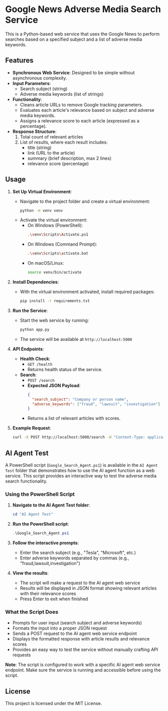 # Google News Adverse Media Search Service

This is a Python-based web service that uses the Google News to perform searches based on a specified subject and a list of adverse media keywords.

## Features

- **Synchronous Web Service**: Designed to be simple without asynchronous complexity.
- **Input Parameters**:
  - Search subject (string)
  - Adverse media keywords (list of strings)
- **Functionality**:
  - Cleans article URLs to remove Google tracking parameters.
  - Evaluates each article's relevance based on subject and adverse media keywords.
  - Assigns a relevance score to each article (expressed as a percentage).
- **Response Structure**:
  1. Total count of relevant articles
  2. List of results, where each result includes:
     - title (string)
     - link (URL to the article)
     - summary (brief description, max 2 lines)
     - relevance score (percentage)

## Usage

1. **Set Up Virtual Environment**:
   - Navigate to the project folder and create a virtual environment:
     ```bash
     python -m venv venv
     ```
   - Activate the virtual environment:
     - On Windows (PowerShell):
       ```bash
       .\venv\Scripts\Activate.ps1
       ```
     - On Windows (Command Prompt):
       ```bash
       .\venv\Scripts\activate.bat
       ```
     - On macOS/Linux:
       ```bash
       source venv/bin/activate
       ```

2. **Install Dependencies**:
   - With the virtual environment activated, install required packages:
     ```bash
     pip install -r requirements.txt
     ```

3. **Run the Service**:
   - Start the web service by running:
     ```bash
     python app.py
     ```
   - The service will be available at `http://localhost:5000`

4. **API Endpoints**:
   - **Health Check**:
     - `GET /health`
     - Returns health status of the service.
   - **Search**:
     - `POST /search`
     - **Expected JSON Payload**:
       ```json
       {
         "search_subject": "Company or person name",
         "adverse_keywords": ["fraud", "lawsuit", "investigation"]
       }
       ```
     - Returns a list of relevant articles with scores.

5. **Example Request**:
   ```bash
   curl -X POST http://localhost:5000/search -H "Content-Type: application/json" -d '{"search_subject": "Some Subject", "adverse_keywords": ["keyword1", "keyword2"]}'
   ```

## AI Agent Test

A PowerShell script (`Google_Search_Agent.ps1`) is available in the `AI Agent Test` folder that demonstrates how to use the AI agent function as a web service. This script provides an interactive way to test the adverse media search functionality.

### Using the PowerShell Script

1. **Navigate to the AI Agent Test folder**:
   ```powershell
   cd "AI Agent Test"
   ```

2. **Run the PowerShell script**:
   ```powershell
   .\Google_Search_Agent.ps1
   ```

3. **Follow the interactive prompts**:
   - Enter the search subject (e.g., "Tesla", "Microsoft", etc.)
   - Enter adverse keywords separated by commas (e.g., "fraud,lawsuit,investigation")

4. **View the results**:
   - The script will make a request to the AI agent web service
   - Results will be displayed in JSON format showing relevant articles with their relevance scores
   - Press Enter to exit when finished

### What the Script Does

- Prompts for user input (search subject and adverse keywords)
- Formats the input into a proper JSON request
- Sends a POST request to the AI agent web service endpoint
- Displays the formatted response with article results and relevance scores
- Provides an easy way to test the service without manually crafting API requests

**Note**: The script is configured to work with a specific AI agent web service endpoint. Make sure the service is running and accessible before using the script.

## License

This project is licensed under the MIT License.


